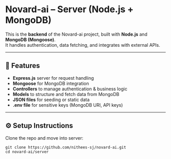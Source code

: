 # Novard-ai – Server (Node.js + MongoDB)

This is the **backend** of the Novard-ai project, built with **Node.js** and **MongoDB (Mongoose)**.  
It handles authentication, data fetching, and integrates with external APIs.

---

## 🚀 Features
- **Express.js** server for request handling  
- **Mongoose** for MongoDB integration  
- **Controllers** to manage authentication & business logic  
- **Models** to structure and fetch data from MongoDB  
- **JSON files** for seeding or static data  
- **.env file** for sensitive keys (MongoDB URI, API keys)  

---

## ⚙️ Setup Instructions

Clone the repo and move into server:  
```terminal
git clone https://github.com/nithees-sj/novard-ai.git
cd novard-ai/server